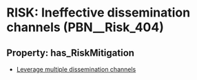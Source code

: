 # RISK: __Ineffective dissemination channels__ (PBN__Risk_404)

## Property: has_RiskMitigation

* [Leverage multiple dissemination channels](PBN__RiskMitigation_561)


